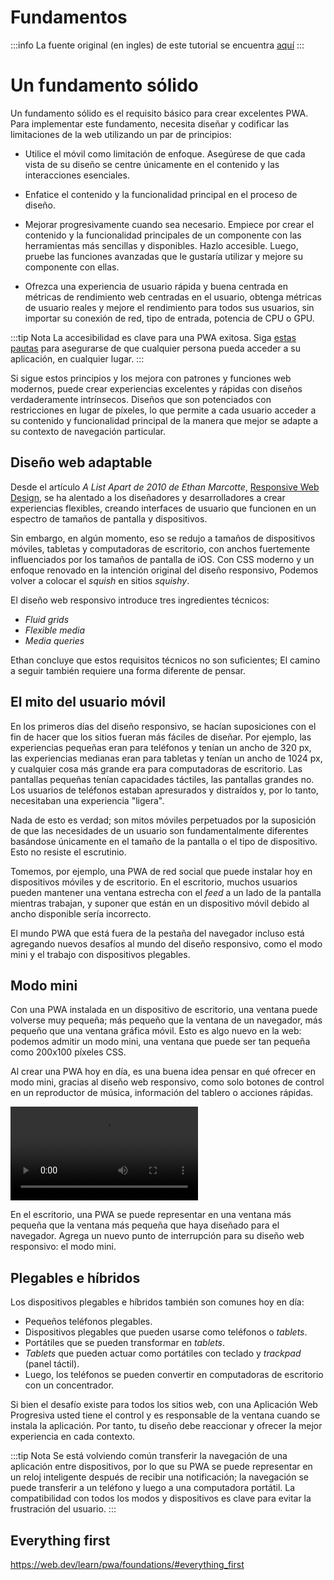 # Fundamentos

:::info
La fuente original (en ingles) de este tutorial se encuentra [aquí](https://web.dev/learn/pwa/foundations/)
:::

# Un fundamento sólido

Un fundamento sólido es el requisito básico para crear excelentes PWA. Para implementar este fundamento, necesita diseñar y codificar las limitaciones de la web utilizando un par de principios:

- Utilice el móvil como limitación de enfoque. Asegúrese de que cada vista de su diseño se centre únicamente en el contenido y las interacciones esenciales.

- Enfatice el contenido y la funcionalidad principal en el proceso de diseño.

- Mejorar progresivamente cuando sea necesario. Empiece por crear el contenido y la funcionalidad principales de un componente con las herramientas más sencillas y disponibles. Hazlo accesible. Luego, pruebe las funciones avanzadas que le gustaría utilizar y mejore su componente con ellas.

- Ofrezca una experiencia de usuario rápida y buena centrada en métricas de rendimiento web centradas en el usuario, obtenga métricas de usuario reales y mejore el rendimiento para todos sus usuarios, sin importar su conexión de red, tipo de entrada, potencia de CPU o GPU.

:::tip Nota
La accesibilidad es clave para una PWA exitosa. Siga [estas pautas](https://web.dev/articles/pwa-checklist#:~:text=to%20cached%20content%20or%20an%20offline%20indicator%20as%20needed.-,is%20fully%20accessible) para asegurarse de que cualquier persona pueda acceder a su aplicación, en cualquier lugar.
::: 

Si sigue estos principios y los mejora con patrones y funciones web modernos, puede crear experiencias excelentes y rápidas con diseños verdaderamente intrínsecos. Diseños que son potenciados con restricciones en lugar de píxeles, lo que permite a cada usuario acceder a su contenido y funcionalidad principal de la manera que mejor se adapte a su contexto de navegación particular.

## Diseño web adaptable

Desde el artículo _A List Apart de 2010 de Ethan Marcotte_, [Responsive Web Design](https://alistapart.com/article/responsive-web-design/), se ha alentado a los diseñadores y desarrolladores a crear experiencias flexibles, creando interfaces de usuario que funcionen en un espectro de tamaños de pantalla y dispositivos.

Sin embargo, en algún momento, eso se redujo a tamaños de dispositivos móviles, tabletas y computadoras de escritorio, con anchos fuertemente influenciados por los tamaños de pantalla de iOS. Con CSS moderno y un enfoque renovado en la intención original del diseño responsivo, Podemos volver a colocar el _squish_ en sitios _squishy_.

El diseño web responsivo introduce tres ingredientes técnicos:

- _Fluid grids_
- _Flexible media_
- _Media queries_

Ethan concluye que estos requisitos técnicos no son suficientes; El camino a seguir también requiere una forma diferente de pensar.

## El mito del usuario móvil

En los primeros días del diseño responsivo, se hacían suposiciones con el fin de hacer que los sitios fueran más fáciles de diseñar. Por ejemplo, las experiencias pequeñas eran para teléfonos y tenían un ancho de 320 px, las experiencias medianas eran para tabletas y tenían un ancho de 1024 px, y cualquier cosa más grande era para computadoras de escritorio. Las pantallas pequeñas tenían capacidades táctiles, las pantallas grandes no. Los usuarios de teléfonos estaban apresurados y distraídos y, por lo tanto, necesitaban una experiencia "ligera".

Nada de esto es verdad; son mitos móviles perpetuados por la suposición de que las necesidades de un usuario son fundamentalmente diferentes basándose únicamente en el tamaño de la pantalla o el tipo de dispositivo. Esto no resiste el escrutinio.

Tomemos, por ejemplo, una PWA de red social que puede instalar hoy en dispositivos móviles y de escritorio. En el escritorio, muchos usuarios pueden mantener una ventana estrecha con el _feed_ a un lado de la pantalla mientras trabajan, y suponer que están en un dispositivo móvil debido al ancho disponible sería incorrecto.

El mundo PWA que está fuera de la pestaña del navegador incluso está agregando nuevos desafíos al mundo del diseño responsivo, como el modo mini y el trabajo con dispositivos plegables.

## Modo mini

Con una PWA instalada en un dispositivo de escritorio, una ventana puede volverse muy pequeña; más pequeño que la ventana de un navegador, más pequeño que una ventana gráfica móvil. Esto es algo nuevo en la web: podemos admitir un modo mini, una ventana que puede ser tan pequeña como 200x100 píxeles CSS.

Al crear una PWA hoy en día, es una buena idea pensar en qué ofrecer en modo mini, gracias al diseño web responsivo, como solo botones de control en un reproductor de música, información del tablero o acciones rápidas.

<video controls>
  <source src="./assets/foundations-1.mp4">
</video>

En el escritorio, una PWA se puede representar en una ventana más pequeña que la ventana más pequeña que haya diseñado para el navegador. Agrega un nuevo punto de interrupción para su diseño web responsivo: el modo mini.


## Plegables e híbridos

Los dispositivos plegables e híbridos también son comunes hoy en día:

- Pequeños teléfonos plegables.
- Dispositivos plegables que pueden usarse como teléfonos o _tablets_.
- Portátiles que se pueden transformar en _tablets_.
- _Tablets_ que pueden actuar como portátiles con teclado y _trackpad_ (panel táctil).
- Luego, los teléfonos se pueden convertir en computadoras de escritorio con un concentrador.

Si bien el desafío existe para todos los sitios web, con una Aplicación Web Progresiva usted tiene el control y es responsable de la ventana cuando se instala la aplicación. Por tanto, tu diseño debe reaccionar y ofrecer la mejor experiencia en cada contexto.

:::tip Nota
Se está volviendo común transferir la navegación de una aplicación entre dispositivos, por lo que su PWA se puede representar en un reloj inteligente después de recibir una notificación; la navegación se puede transferir a un teléfono y luego a una computadora portátil. La compatibilidad con todos los modos y dispositivos es clave para evitar la frustración del usuario.
:::

## Everything first
https://web.dev/learn/pwa/foundations/#everything_first
